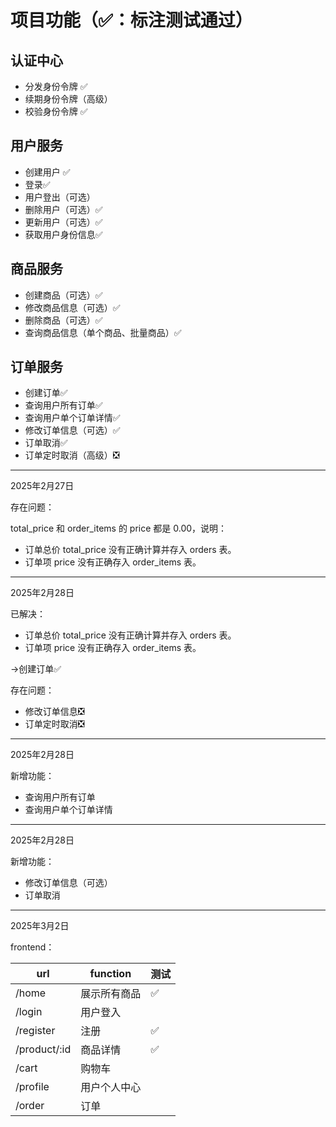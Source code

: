 # 项目功能（✅：标注测试通过）
## 认证中心
- 分发身份令牌 ✅
- 续期身份令牌（高级）
- 校验身份令牌 ✅

## 用户服务
- 创建用户 ✅
- 登录✅
- 用户登出（可选）
- 删除用户（可选）✅
- 更新用户（可选）✅
- 获取用户身份信息✅

## 商品服务
- 创建商品（可选）✅
- 修改商品信息（可选）✅
- 删除商品（可选）✅
- 查询商品信息（单个商品、批量商品）✅

## 订单服务
- 创建订单✅
- 查询用户所有订单✅
- 查询用户单个订单详情✅
- 修改订单信息（可选）✅
- 订单取消✅
- 订单定时取消（高级）❎

---

2025年2月27日

存在问题：

total_price 和 order_items 的 price 都是 0.00，说明：

- 订单总价 total_price 没有正确计算并存入 orders 表。
- 订单项 price 没有正确存入 order_items 表。

---

2025年2月28日

已解决：

- 订单总价 total_price 没有正确计算并存入 orders 表。
- 订单项 price 没有正确存入 order_items 表。

->创建订单✅

存在问题：

- 修改订单信息❎
- 订单定时取消❎

---

2025年2月28日

新增功能：

- 查询用户所有订单
- 查询用户单个订单详情

---

2025年2月28日

新增功能：

- 修改订单信息（可选）
- 订单取消

---

2025年3月2日

frontend：

|  url   | function  |  测试  |
|  ----  | ----  | ---  |
| /home  | 展示所有商品 |✅|
| /login  | 用户登入 ||
|  /register  |  注册  |✅|
|  /product/:id  |  商品详情  |✅|
|/cart|  购物车  ||
|/profile|  用户个人中心  ||
|/order|  订单  ||





